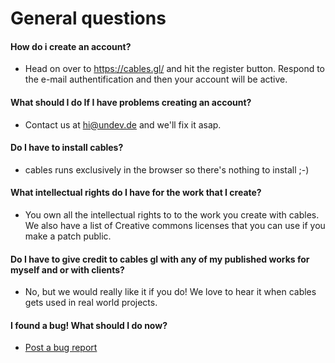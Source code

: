 # General questions

#### How do i create an account?

- Head on over to https://cables.gl/ and hit the register button. Respond to the e-mail authentification and then your account will be active.

#### What should I do If I have problems creating an account?
- Contact us at hi@undev.de and we'll fix it asap.

#### Do I have to install cables?

- cables runs exclusively in the browser so there's nothing to install ;-)

#### What intellectual rights do I have for the work that I create?
- You own all the intellectual rights to to the work you create with cables. We also have a list of Creative commons licenses that you can use if you make a patch public.

#### Do I have to give credit to cables gl with any of my published works for myself and or with clients?

- No, but we would really like it if you do! We love to hear it when cables gets used in real world projects.

#### I found a bug! What should I do now?

- [Post a bug report](https://github.com/cables-gl/cables/issues)
